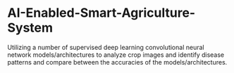 # AI-Enabled-Smart-Agriculture-System
Utilizing a number of supervised deep learning convolutional neural network models/architectures to analyze crop images and identify disease patterns and compare between the accuracies of the models/architectures.
